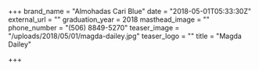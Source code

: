 +++
brand_name = "Almohadas Cari Blue"
date = "2018-05-01T05:33:30Z"
external_url = ""
graduation_year = 2018
masthead_image = ""
phone_number = "(506) 8849-5270"
teaser_image = "/uploads/2018/05/01/magda-dailey.jpg"
teaser_logo = ""
title = "Magda Dailey"

+++

